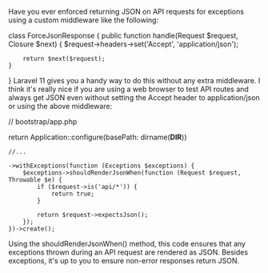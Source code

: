 Have you ever enforced returning JSON on API requests for exceptions using a custom middleware like the following:

class ForceJsonResponse
{
    public function handle(Request $request, Closure $next)
    {
        $request->headers->set('Accept', 'application/json');
 
        return $next($request);
    }
}
Laravel 11 gives you a handy way to do this without any extra middleware. I think it's really nice if you are using a web browser to test API routes and always get JSON even without setting the Accept header to application/json or using the above middleware:

// bootstrap/app.php
 
return Application::configure(basePath: dirname(__DIR__))
 
    //...
 
    ->withExceptions(function (Exceptions $exceptions) {
        $exceptions->shouldRenderJsonWhen(function (Request $request, Throwable $e) {
            if ($request->is('api/*')) {
                return true;
            }
 
            return $request->expectsJson();
        });
    })->create();
Using the shouldRenderJsonWhen() method, this code ensures that any exceptions thrown during an API request are rendered as JSON. Besides exceptions, it's up to you to ensure non-error responses return JSON.

